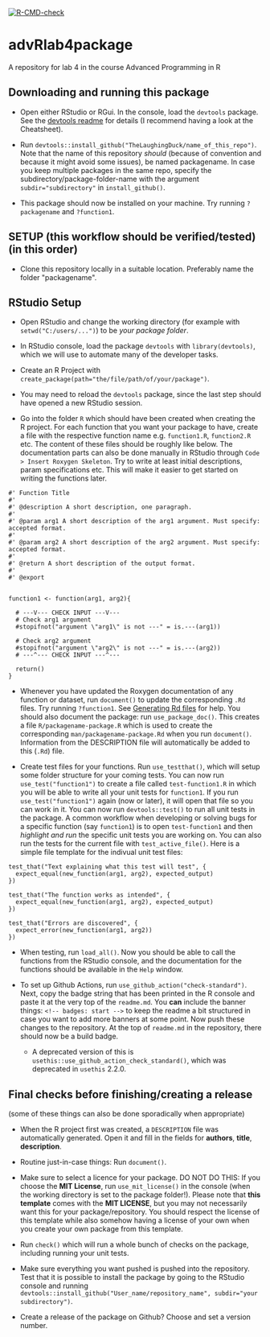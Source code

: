 <!-- badges: start -->
 [![R-CMD-check](https://github.com/TheLaughingDuck/advRlab4package/actions/workflows/R-CMD-check.yaml/badge.svg)](https://github.com/TheLaughingDuck/advRlab4package/actions/workflows/R-CMD-check.yaml)
 <!-- badges: end -->

# advRlab4package
A repository for lab 4 in the course Advanced Programming in R

## Downloading and running this package
* Open either RStudio or RGui. In the console, load the `devtools` package. See the [devtools readme](https://cran.r-project.org/web/packages/devtools/readme/README.html) for details (I recommend having a look at the Cheatsheet).

* Run `devtools::install_github("TheLaughingDuck/name_of_this_repo")`. Note that the name of this repository *should* (because of convention and because it might avoid some issues), be named packagename. In case you keep multiple packages in the same repo, specify the subdirectory/package-folder-name with the argument `subdir="subdirectory"` in `install_github()`.

* This package should now be installed on your machine. Try running `?packagename` and `?function1`.

## SETUP (this workflow should be verified/tested) (in this order)
* Clone this repository locally in a suitable location. Preferably name the folder "packagename".

## RStudio Setup
* Open RStudio and change the working directory (for example with `setwd("C:/users/...")`) to be _your package folder_.

* In RStudio console, load the package `devtools` with `library(devtools)`, which we will use to automate many of the developer tasks.

* Create an R Project with `create_package(path="the/file/path/of/your/package")`.

* You may need to reload the `devtools` package, since the last step should have opened a new RStudio session.

* Go into the folder `R` which should have been created when creating the R project. For each function that you want your package to have, create a file with the respective function name e.g. `function1.R`, `function2.R` etc. The content of these files should be roughly like below. The documentation parts can also be done manually in RStudio through `Code > Insert Roxygen Skeleton`. Try to write at least initial descriptions, param specifications etc. This will make it easier to get started on writing the functions later.

```
#' Function Title
#'
#' @description A short description, one paragraph.
#'
#' @param arg1 A short description of the arg1 argument. Must specify: accepted format.
#'
#' @param arg2 A short description of the arg2 argument. Must specify: accepted format.
#'
#' @return A short description of the output format.
#'
#' @export


function1 <- function(arg1, arg2){

  # ---V--- CHECK INPUT ---V---
  # Check arg1 argument
  #stopifnot("argument \"arg1\" is not ---" = is.---(arg1))

  # Check arg2 argument
  #stopifnot("argument \"arg2\" is not ---" = is.---(arg2))
  # ---^--- CHECK INPUT ---^---

  return()
}
```

* Whenever you have updated the Roxygen documentation of any function or dataset, run `document()` to update the corresponding `.Rd` files. Try running `?function1`. See [Generating Rd files](http://cran.nexr.com/web/packages/roxygen2/vignettes/rd.html) for help. You should also document the package: run `use_package_doc()`. This creates a file `R/packagename-package.R` which is used to create the corresponding `man/packagename-package.Rd` when you run `document()`. Information from the DESCRIPTION file will automatically be added to this (`.Rd`)  file.

* Create test files for your functions. Run `use_testthat()`, which will setup some folder structure for your coming tests. You can now run `use_test("function1")` to create a file called `test-function1.R` in which you will be able to write all your unit tests for `function1`. If you run `use_test("function1")` again (now or later), it will open that file so you can work in it. You can now run `devtools::test()` to run all unit tests in the package. A common workflow when developing or solving bugs for a specific function (say `function1`) is to open `test-function1` and then _highlight and run_ the specific unit tests you are working on. You can also run the tests for the current file with `test_active_file()`. Here is a simple file template for the indivual unit test files:

```
test_that("Text explaining what this test will test", {
  expect_equal(new_function(arg1, arg2), expected_output)
})

test_that("The function works as intended", {
  expect_equal(new_function(arg1, arg2), expected_output)
})

test_that("Errors are discovered", {
  expect_error(new_function(arg1, arg2))
})
```

* When testing, run `load_all()`. Now you should be able to call the functions from the RStudio console, and the documentation for the functions should be available in the `Help` window.

* To set up Github Actions, run `use_github_action("check-standard")`. Next, copy the badge string that has been printed in the R console and paste it at the very top of the `readme.md`. You **can** include the banner things: `<!-- badges: start -->` to keep the readme a bit structured in case you want to add more banners at some point. Now push these changes to the repository. At the top of `readme.md` in the repository, there should now be a build badge.
  * A deprecated version of this is `usethis::use_github_action_check_standard()`, which was deprecated in `usethis` 2.2.0.

## Final checks before finishing/creating a release
(some of these things can also be done sporadically when appropriate)

* When the R project first was created, a `DESCRIPTION` file was automatically generated. Open it and fill in the fields for **authors**, **title**, **description**.

* Routine just-in-case things: Run `document()`.

* Make sure to select a licence for your package. DO NOT DO THIS: If you choose the **MIT License**, run `use_mit_license()` in the console (when the working directory is set to the package folder!). Please note that **this template** comes with the **MIT LICENSE**, but you may not necessarily want this for your package/repository. You should respect the license of this template while also somehow having a license of your own when you create your own package from this template.
 
* Run `check()` which will run a whole bunch of checks on the package, including running your unit tests.

* Make sure everything you want pushed is pushed into the repository. Test that it is possible to install the package by going to the RStudio console and running `devtools::install_github("User_name/repository_name", subdir="your subdirectory")`.

* Create a release of the package on Github? Choose and set a version number.
